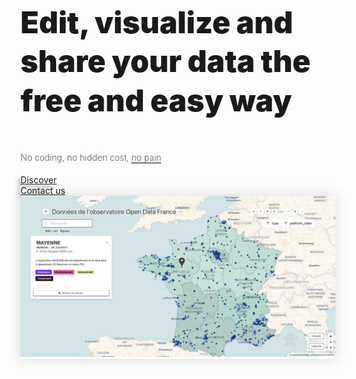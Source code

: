 <div 
  class="tile is-ancestor is--fullheight mt-6 mb-6"
  style="height: 70vh; min-height: 400px">
  <div class="tile is-vertical is-6">
    <div class="tile is-parent">
      <article class="tile is-child notification is-white">
        <p
          class="title"
          style="font-weight: 900; line-height: 1.3; font-size: 3rem;">
          <!-- Une solution
          <b>libre</b>
          &
          <b><i>no code</i></b> -->
          Edit, visualize and share your data
          the free and easy way
        </p>
        <p
          class="subtitle mt-4"
          style="font-weight: 250; line-height: 1.75;">
          <!-- pour éditer, valoriser et contribuer à des données ouvertes... -->
          <!-- Datami is a <i>no code</i> datavizualisation tool : -->
          No coding,
          <!-- no subscription, -->
          no hidden cost,
          <span
            style="border-bottom: 1px solid black;">
            no pain
          </span>
        </p>
      </article>
    </div>
    <!-- <div class="tile">
      <div class="tile is-parent is-vertical">
        <article class="tile is-child notification is-white py-6">
        </article>
      </div>
    </div> -->
    <div class="tile">
      <div class="tile is-parent">
        <article class="tile is-5 is-child notification is-white py-1 px-1">
          <a
            href="#section-landing-simplify"
            class="button is-dark is-large is-fullwidth"
            type="button"
            style="box-shadow: -5px 5px 5px #D7D7D7">
            <span class="has-text-white">
              <!-- <span class="icon is-small">
                <i class="mdi mdi-arrow-right-thick"></i>
              </span> -->
              <span>
                Discover
              </span>
            </span>
          </a>
        </article>
        <article class="tile is-1 is-child notification is-white py-0 px-0">
        </article>
        <article class="tile is-5 is-child notification is-white py-1 px-1">
          <a
            href="/contact?locale=fr"
            class="button is-dark is-large is-fullwidth"
            type="button"
            style="box-shadow: -5px 5px 5px #D7D7D7">
            <span class="has-text-white">
              <!-- <span class="icon is-small">
                <i class="mdi mdi-arrow-right-thick"></i>
              </span> -->
              <span>
                Contact us
              </span>
            </span>
          </a>
        </article>
      </div>
    </div>
  </div>
  <div class="tile is-vertical is-6">
    <div class="tile is-parent">
      <article
        class="tile is-child notification has-background-white-ter px-0 py-0"
        style="box-shadow: 0 0 20px #D7D7D7;">
        <div 
          class="content is-hidden-mobile"
          style="
            width: 900px;
            height: 100%;
            background-image: url('https://raw.githubusercontent.com/multi-coop/datami-website-content/main/images/screenshots/gitfile-csv-preview-map-01.png');
            background-size: cover;
            background-repeat: no-repeat;
            background-position: 0% 0%;">
        </div>
        <img
          class="is-hidden-tablet "
          src="https://raw.githubusercontent.com/multi-coop/datami-website-content/main/images/screenshots/gitfile-csv-preview-map-01.png"
          alt="MULTIFILES WIDGET"/>
      </article>
    </div>
  </div>
</div>

